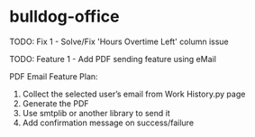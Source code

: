 # bulldog-office

TODO: Fix 1 - Solve/Fix 'Hours Overtime Left' column issue

TODO: Feature 1 - Add PDF sending feature using eMail

PDF Email Feature Plan:
 1. Collect the selected user’s email from Work History.py page
 2. Generate the PDF
 3. Use smtplib or another library to send it
 4. Add confirmation message on success/failure